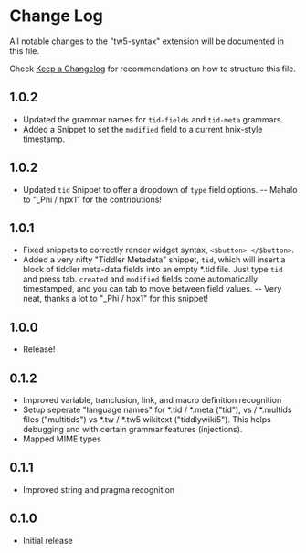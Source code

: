 # Change Log

All notable changes to the "tw5-syntax" extension will be documented in this file.

Check [Keep a Changelog](http://keepachangelog.com/) for recommendations on how to structure this file.

## 1.0.2
- Updated the grammar names for `tid-fields` and `tid-meta` grammars.
- Added a Snippet to set the `modified` field to a current hnix-style timestamp.
## 1.0.2
- Updated `tid` Snippet to offer a dropdown of `type` field options.
-- Mahalo to "_Phi / hpx1" for the contributions!

## 1.0.1

- Fixed snippets to correctly render widget syntax, `<$button> </$button>`.
- Added a very nifty "Tiddler Metadata" snippet, `tid`, which will insert a block of tiddler meta-data fields into an empty *.tid file. Just type `tid` and press tab. `created` and `modified` fields come automatically timestamped, and you can tab to move between field values.
-- Very neat, thanks a lot to "_Phi / hpx1" for this snippet!

## 1.0.0

- Release!

## 0.1.2

- Improved variable, tranclusion, link, and macro definition recognition
- Setup seperate "language names" for *.tid / *.meta ("tid"), vs  / *.multids files ("multitids") vs *.tw / *.tw5 wikitext ("tiddlywiki5"). This helps debugging and with certain grammar features (injections).
- Mapped MIME types

## 0.1.1

- Improved string and pragma recognition

## 0.1.0

- Initial release